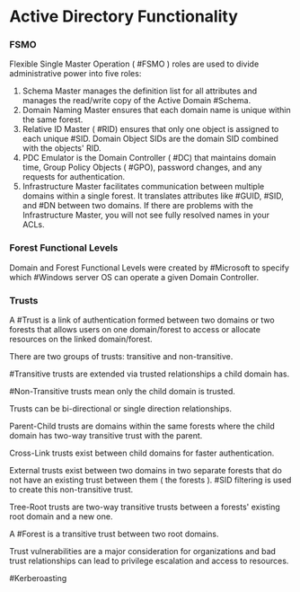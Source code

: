 # Active Directory Functionality

### FSMO

Flexible Single Master Operation ( #FSMO ) roles are used to divide administrative power into five roles:

1. Schema Master manages the definition list for all attributes and manages the read/write copy of the Active Domain #Schema.
2. Domain Naming Master ensures that each domain name is unique within the same forest.
3. Relative ID Master ( #RID) ensures that only one object is assigned to each unique #SID.  Domain Object SIDs are the domain SID combined with the objects' RID.
4. PDC Emulator is the Domain Controller ( #DC) that maintains domain time, Group Policy Objects ( #GPO), password changes, and any requests for authentication. 
5. Infrastructure Master facilitates communication between multiple domains within a single forest. It translates attributes like #GUID, #SID, and #DN between two domains. If there are problems with the Infrastructure Master, you will not see fully resolved names in your ACLs.

### Forest Functional Levels

Domain and Forest Functional Levels were created by #Microsoft to specify which #Windows server OS can operate a given Domain Controller.

### Trusts

A #Trust is a link of authentication formed between two domains or two forests that allows users on one domain/forest to access or allocate resources on the linked domain/forest.

There are two groups of trusts: transitive and non-transitive.

#Transitive trusts are extended via trusted relationships a child domain has.

#Non-Transitive trusts mean only the child domain is trusted.

Trusts can be bi-directional or single direction relationships. 

Parent-Child trusts are domains within the same forests where the child domain has two-way transitive trust with the parent.

Cross-Link trusts exist between child domains for faster authentication. 

External trusts exist between two domains in two separate forests that do not have an existing trust between them ( the forests ). #SID filtering is used to create this non-transitive trust.

Tree-Root trusts are two-way transitive trusts between a forests' existing root domain and a new one. 

A #Forest is a transitive trust between two root domains. 

Trust vulnerabilities are a major consideration for organizations and bad trust relationships can lead to privilege escalation and access to resources.





#Kerberoasting